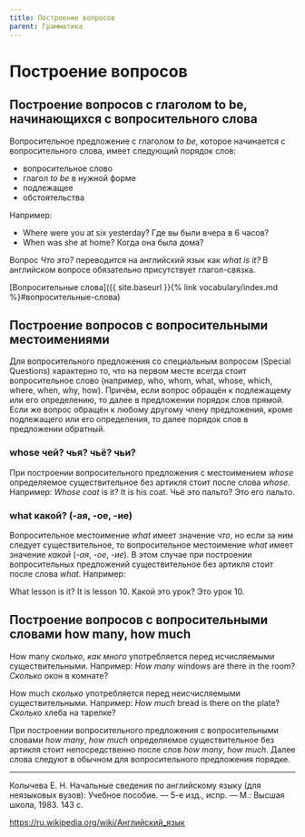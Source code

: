 ```yaml
---
title: Построение вопросов
parent: Грамматика
---
```


# Построение вопросов

## Построение вопросов с глаголом to be, начинающихся с вопросительного слова

Вопросительное предложение с глаголом *to be*, которое начинается с
вопросительного слова, имеет следующий порядок слов:
- вопросительное слово
- глагол *to be* в нужной форме
- подлежащее
- обстоятельства

Например: 
- Where were you at six yesterday?  Где вы были вчера в 6 часов?
- When was she at home?  Когда она была дома?

Вопрос *Что это?* переводится на английский язык как *what is it?* В
английском вопросе обязательно присутствует глагол-связка.

[Вопросительные слова]({{ site.baseurl }}{% link vocabulary/index.md %}#вопросительные-слова)


## Построение вопросов с вопросительными местоимениями

Для вопросительного предложения со специальным вопросом (Special
Questions) характерно то, что на первом месте всегда стоит
вопросительное слово (например, who, whom, what, whose, which, where,
when, why, how).  Причём, если вопрос обращён к подлежащему или его
определению, то далее в предложении порядок слов прямой.  Если же
вопрос обращён к любому другому члену предложения, кроме подлежащего
или его определения, то далее порядок слов в предложении обратный.


### whose чей? чья? чьё? чьи?

При построении вопросительного предложения с местоимением *whose*
определяемое существительное без артикля стоит после слова *whose*.
Например: *Whose coat* is it?  It is his coat.  Чьё это пальто?  Это
его пальто.


### what какой? (-ая, -ое, -ие)

Вопросительное местоимение *what* имеет значение *что*, но если за ним
следует существительное, то вопросительное местоимение *what* имеет
значение *какой* (*-ая*, *-ое*, *-ие*).  В этом случае при построении
вопросительных предложений существительное без артикля стоит после
слова *what*.  Например:

What lesson is it?  It is lesson 10.  Какой это урок?  Это урок 10.


## Построение вопросов с вопросительными словами how many, how much

How many *сколько*, *как много* употребляется перед исчисляемыми
существительными.  Например: *How many* windows are there in the room?
*Сколько* окон в комнате?

How much *сколько* употребляется перед неисчисляемыми
существительными.  Например: *How much* bread is there on the рlate?
*Сколько* хлеба на тарелке?

При построении вопросительного предложения с вопросительными словами
*how many*, *how much* определяемое существительное без артикля стоит
непосредственно после слов *how many*, *how much*.  Далее слова
следуют в обычном для вопросительного предложения порядке.


---

Колычева Е. Н.  Начальные сведения по английскому языку (для
неязыковых вузов): Учебное пособие. — 5-е изд., испр. — М.: Высшая
школа, 1983. 143 с.

https://ru.wikipedia.org/wiki/Английский_язык
